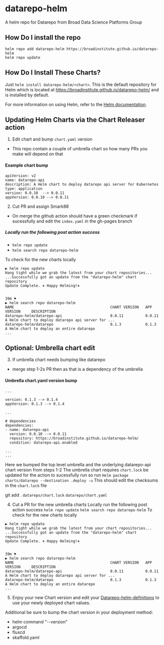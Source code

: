 # datarepo-helm
A helm repo for Datarepo from Broad Data Science Platforms Group

## How Do I install the repo
```
helm repo add datarepo-helm https://broadinstitute.github.io/datarepo-helm
helm repo update
```
## How Do I Install These Charts?

Just `helm install datarepo-helm/<chart>`. This is the default repository for Helm which is located at https://broadinstitute.github.io/datarepo-helm/ and is installed by default.

For more information on using Helm, refer to the [Helm documentation](https://github.com/kubernetes/helm#docs).

## Updating Helm Charts via the Chart Releaser action

1. Edit chart and bump `chart.yaml` version
  - This repo contain a couple of umbrella chart so how many PRs you make will depend on that

#### Example chart bump
```
apiVersion: v2
name: datarepo-api
description: A Helm chart to deploy datarepo api server for Kubernetes
type: application
version: 0.0.10  --> 0.0.11
appVersion: 0.0.10 --> 0.0.11
```
2. Cut PR and assign Smark88

- On merge the github action should have a green checkmark if sucessfully and edit the `index.yaml` in the gh-pages branch
#####  Locally run the following post action success
-  `helm repo update`
-  `helm search repo datarepo-helm`

To check for the new charts locally
```
▶ helm repo update                       
Hang tight while we grab the latest from your chart repositories...
...Successfully got an update from the "datarepo-helm" chart repository
Update Complete. ⎈ Happy Helming!⎈

                                                                                39m ⚑  
▶ helm search repo datarepo-helm         
NAME                                            CHART VERSION   APP VERSION     DESCRIPTION                                       
datarepo-helm/datarepo-api                      0.0.11          0.0.11          A Helm chart to deploy datarepo api server for ...                  
datarepo-helm/datarepo                          0.1.3           0.1.3           A Helm chart to deploy an entire datarepo         
...
```

## Optional: Umbrella chart edit

3. If umbrella chart needs bumping like datarepo
  - merge step 1-2s PR then as that is a dependency of the umbrella

#### Umbrella chart.yaml version bump
```
...

version: 0.1.3 --> 0.1.4
appVersion: 0.1.3 --> 0.1.4

...

# dependencies
dependencies:
- name: datarepo-api
  version: 0.0.10 --> 0.0.11
  repository: https://broadinstitute.github.io/datarepo-helm/
  condition: datarepo-api.enabled

...
...
```
Here we bumped the top level umbrella and the underlying datarepo-api chart version from steps 1-2
The umbrella chart requires `chart.lock` be updated for the action to sucessfully run so run
`Helm package charts/datarepo --destination .deploy -u`
This should edit the checksums in the `chart.lock` file

git add .
`datarepo/chart.lock`
`datarepo/chart.yaml`

4. Cut a PR for the new umbrella charts
Locally run the following post action success
`helm repo update`
`helm search repo datarepo-helm`
To check for the new charts locally
```
▶ helm repo update                       
Hang tight while we grab the latest from your chart repositories...
...Successfully got an update from the "datarepo-helm" chart repository
Update Complete. ⎈ Happy Helming!⎈

                                                                              39m ⚑  
▶ helm search repo datarepo-helm         
NAME                                            CHART VERSION   APP VERSION     DESCRIPTION                                       
datarepo-helm/datarepo-api                      0.0.11          0.0.11          A Helm chart to deploy datarepo api server for ...                  
datarepo-helm/datarepo                          0.1.3           0.1.3           A Helm chart to deploy an entire datarepo         
...
```
5. Enjoy your new Chart version and edit your [Datarepo-helm-definitions](https://github.com/broadinstitute/datarepo-helm-definitions) to use your newly deployed chart values.

Additional be sure to bump the chart version in your deployment method:
  - helm command "--version"
  - argocd
  - fluxcd
  - skaffold.yaml
